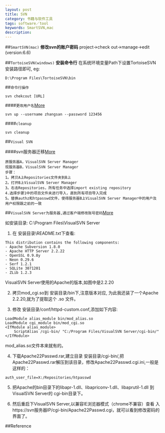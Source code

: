 ```yaml
---
layout: post
title: SVN
category: 书籍与软件工具
tags: software／tool
keywords: SmartSVN,mac
description: 
---
```


##`SmartSVN(mac)`
**修改svn的账户密码**
project-\>check out-\>manage-\>edit (version:6.6)

##`TortoiseSVN(windows)`
**安装命令行**
在系统环境变量Path下设置TortoiseSVN安装路径即可,
eg:

```
D:\Program Files\TortoiseSVN\bin
```

##`命令行操作`

```
svn chekcout [URL]
```


####`更改用户名`[More](http://blog.sina.com.cn/s/blog_916e0cff01013k93.html)

```
svn up --username zhangsan --password 123456
```
####`cleanup`

```
svn cleanup
```

##`Visual SVN`

####svn服务器迁移[More](http://blog.sina.com.cn/s/blog_9569be7b0100z33w.html)

```
原服务器A，VisualSVN Server Manager
现服务器B，VisualSVN Server Manager
步骤：
1。拷贝A上Repositories文件夹到B上
2。打开B上VisualSVN Server Manager
3。右击Repositories，所有任务中选择import existing repository
4.选择步骤1中的项目文件夹进行导入，直到所有项目导入完成
5。替换authz和htpasswd文件，使得服务器B上VisualSVN Server Manager中的用户及用户权限跟之前的一致
```

##`VisualSVN Server为服务器,通过客户端修改账号密码`[More](http://www.lxway.com/544989596.htm)

如安装目录: C:\Program Files\VisualSVN Server
1. 在 安装目录\README.txt下查看:
```
This distribution contains the following components:
- Apache Subversion 1.8.0
- Apache HTTP Server 2.2.22
- OpenSSL 0.9.8y
- Neon 0.29.6
- Serf 1.2.1
- SQLite 3071201
- ZLib 1.2.3
```

VisualSVN Server使用的Apache的版本,如图中是2.2.20

2. 拷贝mod_cgi.so到 安装目录/bin下,注意版本对应, 为此我还装了一个Apache 2.2.20,就为了提取这个 .so 文件。

3. 修改 安装目录/conf/httpd-custom.conf,添加如下内容:

```
LoadModule alias_module bin/mod_alias.so
LoadModule cgi_module bin/mod_cgi.so
<IfModule alias_module>
    ScriptAlias /cgi-bin/ "C:/Program Files/VisualSVN Server/cgi-bin/"
</IfModule>
```

mod_alias.so文件本来就有的。


4. 下载Apache22Passwd.rar,建立目录 安装目录/cgi-bin/,把Apache22Passwd.rar解压到该目录，修改Apache22Passwd.cgi.ini,一般是这样的：

```
auth_user_file=X:/Repositories/htpasswd
```

5. 把Apache的bin目录下的libapr-1.dll、libapriconv-1.dll、libaprutil-1.dll 到 VisualSVN Server的 cgi-bin目录下。

6. 然后重启下VisualSVN Server,以兼容IE浏览器模式（chrome不兼容）查看 入https://svn服务器IP/cgi-bin/Apache22Passwd.cgi，就可以看到修改密码的界面了。


##Reference
